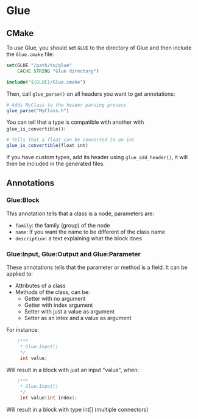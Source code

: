 # Glue

## CMake

To use Glue, you should set `GLUE` to the directory of Glue and then include
the `Glue.cmake` file:

```cmake
set(GLUE "/path/to/glue" 
    CACHE STRING "Glue directory")

include("${GLUE}/Glue.cmake")
```

Then, call `glue_parse()` on all headers you want to get annotations:

```cmake
# Adds MyClass to the header parsing process
glue_parse("MyClass.h")
```

You can tell that a type is compatible with another with `glue_is_convertible()`:

```cmake
# Tells that a float can be converted to an int
glue_is_convertible(float int)
```

If you have custom types, add its header using `glue_add_header()`, it will then
be included in the generated files.

## Annotations

### Glue:Block

This annotation tells that a class is a node, parameters are:

* `family`: the family (group) of the node
* `name`: if you want the name to be different of the class name
* `description`: a text explaining what the block does

### Glue:Input, Glue:Output and Glue:Parameter

These annotations tells that the parameter or method is a field. It can
be applied to:

* Attributes of a class
* Methods of the class, can be:
  * Getter with no argument
  * Getter with index argument
  * Setter with just a value as argument
  * Setter as an intex and a value as argument

For instance:

```c++
    /***
     * Glue:Input()
     */
     int value;
```

Will result in a block with just an input "value", when:

```c++
    /***
     * Glue:Input()
     */
     int value(int index);
```

Will result in a block with type int[] (multiple connectors)

